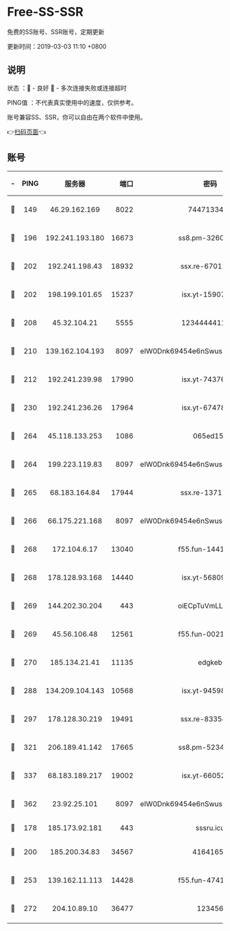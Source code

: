 # Free-SS-SSR

免费的SS账号、SSR账号，定期更新

更新时间：2019-03-03 11:10 +0800

## 说明

状态     ：🙂 - 良好 🙁 - 多次连接失败或连接超时

PING值   ：不代表真实使用中的速度，仅供参考。

账号兼容SS、SSR，你可以自由在两个软件中使用。

👉[扫码页面](https://liesauer.github.io/free-ss-ssr.github.io/)👈

## 账号

|-|PING|服务器|端口|密码|加密方式|区域|
|:----:|:----:|:-----:|-----:|:----:|:----:|:----:|
|🙂|149|46.29.162.169|8022|7447133485|aes-256-cfb|RU|
|🙂|196|192.241.193.180|16673|ss8.pm-32602550|aes-256-cfb|US|
|🙂|202|192.241.198.43|18932|ssx.re-67012369|aes-256-cfb|US|
|🙂|202|198.199.101.65|15237|isx.yt-15907759|aes-256-cfb|US|
|🙂|208|45.32.104.21|5555|1234444411111|aes-256-cfb|SG|
|🙂|210|139.162.104.193|8097|eIW0Dnk69454e6nSwuspv9DmS201tQ0D|aes-256-cfb|JP|
|🙂|212|192.241.239.98|17990|isx.yt-74376721|aes-256-cfb|US|
|🙂|230|192.241.236.26|17964|isx.yt-67478866|aes-256-cfb|US|
|🙂|264|45.118.133.253|1086|065ed15a|aes-256-cfb|SG|
|🙂|264|199.223.119.83|8097|eIW0Dnk69454e6nSwuspv9DmS201tQ0D|aes-256-cfb|US|
|🙂|265|68.183.164.84|17944|ssx.re-13711103|aes-256-cfb|US|
|🙂|266|66.175.221.168|8097|eIW0Dnk69454e6nSwuspv9DmS201tQ0D|aes-256-cfb|US|
|🙂|268|172.104.6.17|13040|f55.fun-14418774|aes-256-cfb|US|
|🙂|268|178.128.93.168|14440|isx.yt-56809452|aes-256-cfb|SG|
|🙂|269|144.202.30.204|443|oiECpTuVmLLxk4Ts|aes-256-cfb|US|
|🙂|269|45.56.106.48|12561|f55.fun-00211476|aes-256-cfb|US|
|🙂|270|185.134.21.41|11135|edgkeb|aes-256-cfb|GB|
|🙂|288|134.209.104.143|10568|isx.yt-94598506|aes-256-cfb|SG|
|🙂|297|178.128.30.219|19491|ssx.re-83354256|aes-256-cfb|SG|
|🙂|321|206.189.41.142|17665|ss8.pm-52341360|aes-256-cfb|SG|
|🙂|337|68.183.189.217|19002|isx.yt-66052307|aes-256-cfb|SG|
|🙂|362|23.92.25.101|8097|eIW0Dnk69454e6nSwuspv9DmS201tQ0D|aes-256-cfb|US|
|🙂|178|185.173.92.181|443|sssru.icu|rc4-md5|RU|
|🙂|200|185.200.34.83|34567|41641651|aes-256-cfb|US|
|🙂|253|139.162.11.113|14428|f55.fun-47410075|aes-256-cfb|SG|
|🙂|272|204.10.89.10|36477|123456|aes-256-cfb|US|

